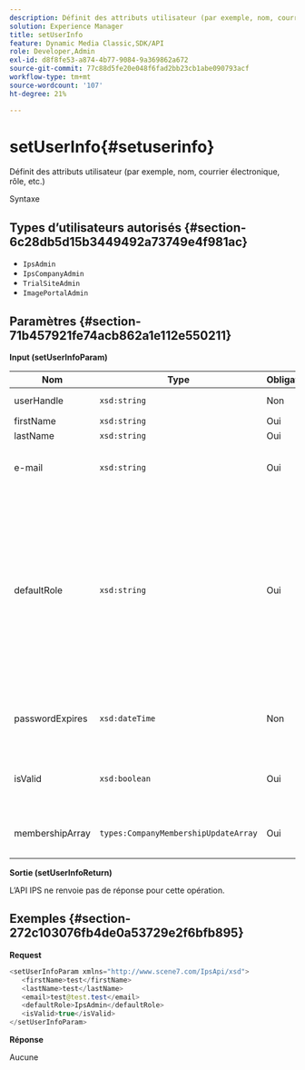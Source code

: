 ```yaml
---
description: Définit des attributs utilisateur (par exemple, nom, courrier électronique, rôle, etc.)
solution: Experience Manager
title: setUserInfo
feature: Dynamic Media Classic,SDK/API
role: Developer,Admin
exl-id: d8f8fe53-a874-4b77-9084-9a369862a672
source-git-commit: 77c88d5fe20e048f6fad2bb23cb1abe090793acf
workflow-type: tm+mt
source-wordcount: '107'
ht-degree: 21%

---
```


# setUserInfo{#setuserinfo}

Définit des attributs utilisateur (par exemple, nom, courrier électronique, rôle, etc.)

Syntaxe

## Types d’utilisateurs autorisés {#section-6c28db5d15b3449492a73749e4f981ac}

* `IpsAdmin`
* `IpsCompanyAdmin`
* `TrialSiteAdmin`
* `ImagePortalAdmin`

## Paramètres {#section-71b457921fe74acb862a1e112e550211}

**Input (setUserInfoParam)**

| Nom | Type | Obligatoire | Description |
|---|---|---|---|
| userHandle | `xsd:string` | Non | Identifiant utilisateur. |
| firstName | `xsd:string` | Oui | Prénom. |
| lastName | `xsd:string` | Oui | Nom. |
| e-mail | `xsd:string` | Oui | Adresse électronique de l’utilisateur. |
| defaultRole | `xsd:string` | Oui | Définit le rôle d’un utilisateur dans chaque société à laquelle il appartient. Notez toutefois que la variable `IpsAdmin` Le rôle remplace les autres paramètres par entreprise. |
| passwordExpires | `xsd:dateTime` | Non | Définissez la date d’expiration du mot de passe. |
| isValid | `xsd:boolean` | Oui | Détermine si l’utilisateur est un utilisateur IPS valide. |
| membershipArray | `types:CompanyMembershipUpdateArray` | Oui | Un tableau de gestionnaires de société. |

**Sortie (setUserInfoReturn)**

L’API IPS ne renvoie pas de réponse pour cette opération.

## Exemples {#section-272c103076fb4de0a53729e2f6bfb895}

**Request**

```java
<setUserInfoParam xmlns="http://www.scene7.com/IpsApi/xsd">
   <firstName>test</firstName>
   <lastName>test</lastName>
   <email>test@test.test</email>
   <defaultRole>IpsAdmin</defaultRole>
   <isValid>true</isValid>
</setUserInfoParam>
```

**Réponse**

Aucune

